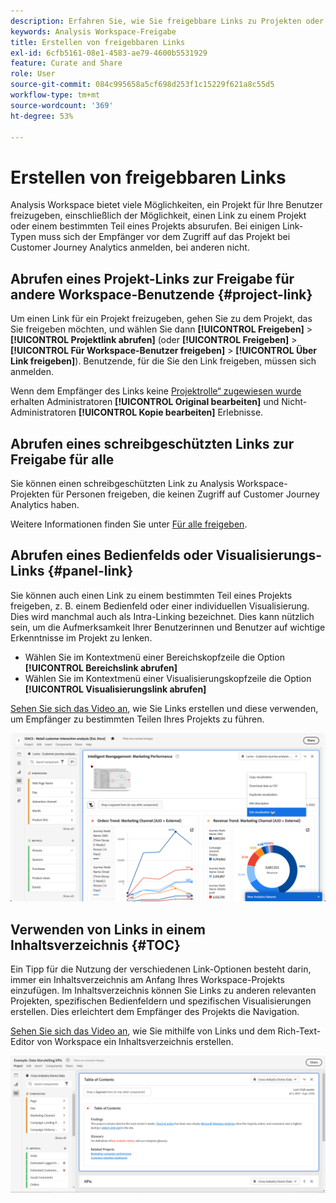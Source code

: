 ```yaml
---
description: Erfahren Sie, wie Sie freigebbare Links zu Projekten oder Visualisierungen erstellen.
keywords: Analysis Workspace-Freigabe
title: Erstellen von freigebbaren Links
exl-id: 6cfb5161-08e1-4583-ae79-4600b5531929
feature: Curate and Share
role: User
source-git-commit: 084c995658a5cf698d253f1c15229f621a8c55d5
workflow-type: tm+mt
source-wordcount: '369'
ht-degree: 53%

---
```


# Erstellen von freigebbaren Links

Analysis Workspace bietet viele Möglichkeiten, ein Projekt für Ihre Benutzer freizugeben, einschließlich der Möglichkeit, einen Link zu einem Projekt oder einem bestimmten Teil eines Projekts absurufen. Bei einigen Link-Typen muss sich der Empfänger vor dem Zugriff auf das Projekt bei Customer Journey Analytics anmelden, bei anderen nicht.

## Abrufen eines Projekt-Links zur Freigabe für andere Workspace-Benutzende {#project-link}

Um einen Link für ein Projekt freizugeben, gehen Sie zu dem Projekt, das Sie freigeben möchten, und wählen Sie dann **[!UICONTROL Freigeben]** > **[!UICONTROL Projektlink abrufen]** (oder **[!UICONTROL Freigeben]** > **[!UICONTROL Für Workspace-Benutzer freigeben]** > **[!UICONTROL Über Link freigeben]**). Benutzende, für die Sie den Link freigeben, müssen sich anmelden.

Wenn dem Empfänger des Links keine [Projektrolle“ zugewiesen wurde](/help/analysis-workspace/curate-share/share-projects.md) erhalten Administratoren **[!UICONTROL Original bearbeiten]** und Nicht-Administratoren **[!UICONTROL Kopie bearbeiten]** Erlebnisse.

## Abrufen eines schreibgeschützten Links zur Freigabe für alle

Sie können einen schreibgeschützten Link zu Analysis Workspace-Projekten für Personen freigeben, die keinen Zugriff auf Customer Journey Analytics haben.

Weitere Informationen finden Sie unter [Für alle freigeben](/help/analysis-workspace/curate-share/share-projects.md#share-a-project-with-anyone-no-login-required).

## Abrufen eines Bedienfelds oder Visualisierungs-Links {#panel-link}

Sie können auch einen Link zu einem bestimmten Teil eines Projekts freigeben, z. B. einem Bedienfeld oder einer individuellen Visualisierung. Dies wird manchmal auch als Intra-Linking bezeichnet. Dies kann nützlich sein, um die Aufmerksamkeit Ihrer Benutzerinnen und Benutzer auf wichtige Erkenntnisse im Projekt zu lenken.

* Wählen Sie im Kontextmenü einer Bereichskopfzeile die Option **[!UICONTROL Bereichslink abrufen]**
* Wählen Sie im Kontextmenü einer Visualisierungskopfzeile die Option **[!UICONTROL Visualisierungslink abrufen]**

[Sehen Sie sich das Video an](https://experienceleague.adobe.com/docs/analytics-learn/tutorials/analysis-workspace/visualizations/intra-linking-in-analysis-workspace.html?lang=de), wie Sie Links erstellen und diese verwenden, um Empfänger zu bestimmten Teilen Ihres Projekts zu führen.

![Das Dropdown-Menü, nachdem Sie mit der rechten Maustaste auf die Kopfzeile mit dem hervorgehobenen Link Visualisierung abrufen geklickt haben.](assets/get-visualization-link.png)

## Verwenden von Links in einem Inhaltsverzeichnis {#TOC}

Ein Tipp für die Nutzung der verschiedenen Link-Optionen besteht darin, immer ein Inhaltsverzeichnis am Anfang Ihres Workspace-Projekts einzufügen. Im Inhaltsverzeichnis können Sie Links zu anderen relevanten Projekten, spezifischen Bedienfeldern und spezifischen Visualisierungen erstellen. Dies erleichtert dem Empfänger des Projekts die Navigation.

[Sehen Sie sich das Video an](https://experienceleague.adobe.com/docs/analytics-learn/tutorials/analysis-workspace/navigating-workspace-projects/create-a-toc-in-analysis-workspace.html?lang=de), wie Sie mithilfe von Links und dem Rich-Text-Editor von Workspace ein Inhaltsverzeichnis erstellen.

![Ein Projekt - Inhaltsverzeichnis.](assets/toc.png)
